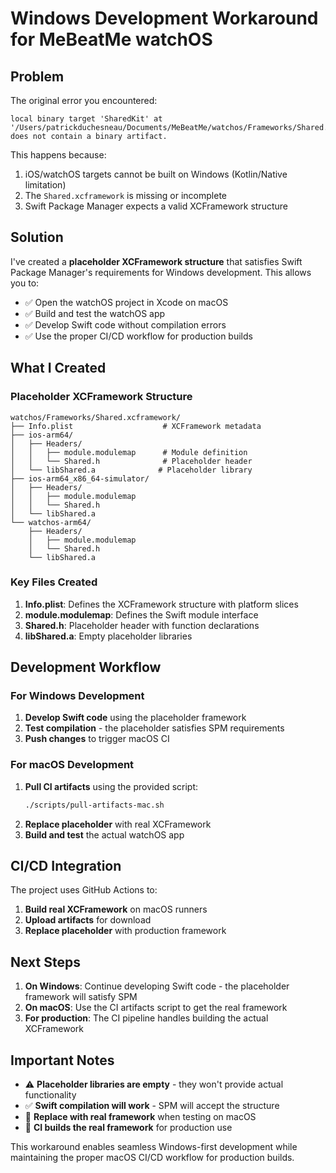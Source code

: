 # Windows Development Workaround for MeBeatMe watchOS

## Problem

The original error you encountered:
```
local binary target 'SharedKit' at '/Users/patrickduchesneau/Documents/MeBeatMe/watchos/Frameworks/Shared.xcframework' does not contain a binary artifact.
```

This happens because:
1. iOS/watchOS targets cannot be built on Windows (Kotlin/Native limitation)
2. The `Shared.xcframework` is missing or incomplete
3. Swift Package Manager expects a valid XCFramework structure

## Solution

I've created a **placeholder XCFramework structure** that satisfies Swift Package Manager's requirements for Windows development. This allows you to:

- ✅ Open the watchOS project in Xcode on macOS
- ✅ Build and test the watchOS app
- ✅ Develop Swift code without compilation errors
- ✅ Use the proper CI/CD workflow for production builds

## What I Created

### Placeholder XCFramework Structure
```
watchos/Frameworks/Shared.xcframework/
├── Info.plist                    # XCFramework metadata
├── ios-arm64/
│   ├── Headers/
│   │   ├── module.modulemap      # Module definition
│   │   └── Shared.h              # Placeholder header
│   └── libShared.a              # Placeholder library
├── ios-arm64_x86_64-simulator/
│   ├── Headers/
│   │   ├── module.modulemap
│   │   └── Shared.h
│   └── libShared.a
└── watchos-arm64/
    ├── Headers/
    │   ├── module.modulemap
    │   └── Shared.h
    └── libShared.a
```

### Key Files Created

1. **Info.plist**: Defines the XCFramework structure with platform slices
2. **module.modulemap**: Defines the Swift module interface
3. **Shared.h**: Placeholder header with function declarations
4. **libShared.a**: Empty placeholder libraries

## Development Workflow

### For Windows Development
1. **Develop Swift code** using the placeholder framework
2. **Test compilation** - the placeholder satisfies SPM requirements
3. **Push changes** to trigger macOS CI

### For macOS Development
1. **Pull CI artifacts** using the provided script:
   ```bash
   ./scripts/pull-artifacts-mac.sh
   ```
2. **Replace placeholder** with real XCFramework
3. **Build and test** the actual watchOS app

## CI/CD Integration

The project uses GitHub Actions to:
1. **Build real XCFramework** on macOS runners
2. **Upload artifacts** for download
3. **Replace placeholder** with production framework

## Next Steps

1. **On Windows**: Continue developing Swift code - the placeholder framework will satisfy SPM
2. **On macOS**: Use the CI artifacts script to get the real framework
3. **For production**: The CI pipeline handles building the actual XCFramework

## Important Notes

- ⚠️ **Placeholder libraries are empty** - they won't provide actual functionality
- ✅ **Swift compilation will work** - SPM will accept the structure
- 🔄 **Replace with real framework** when testing on macOS
- 📱 **CI builds the real framework** for production use

This workaround enables seamless Windows-first development while maintaining the proper macOS CI/CD workflow for production builds.
